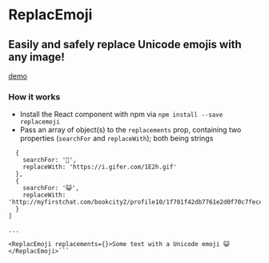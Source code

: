 # ReplacEmoji

## Easily and safely replace Unicode emojis with any image!

[demo](https://banjerr.github.io/replacemoji-demo/)

### How it works

- Install the React component with npm via `npm install --save replacemoji`
- Pass an array of object(s) to the `replacements` prop, containing two properties (`searchFor` and `replaceWith`); both being strings

```const replacementArray = [
  {
    searchFor: '💩',
    replaceWith: 'https://i.gifer.com/1E2h.gif'
  },
  {
    searchFor: '😺',
    replaceWith: 'http://myfirstchat.com/bookcity2/profile10/1f701f42db7761e2d0f70c7feceb946ea91c51f4.gif'
  }
]

...

<ReplacEmoji replacements={}>Some text with a Unicode emoji 😺</ReplacEmoji>```